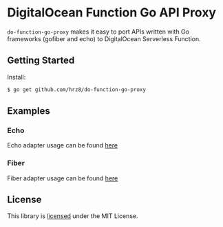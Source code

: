 # DigitalOcean Function Go API Proxy

`do-function-go-proxy` makes it easy to port APIs written with Go frameworks (gofiber and echo) to DigitalOcean Serverless Function.

## Getting Started

Install:

```bash
$ go get github.com/hrz8/do-function-go-proxy
```

## Examples

### Echo

Echo adapter usage can be found [here](./example/echo/echo.go)

### Fiber

Fiber adapter usage can be found [here](./example/fiber/fiber.go)

## License

This library is [licensed](./LICENSE) under the MIT License.

